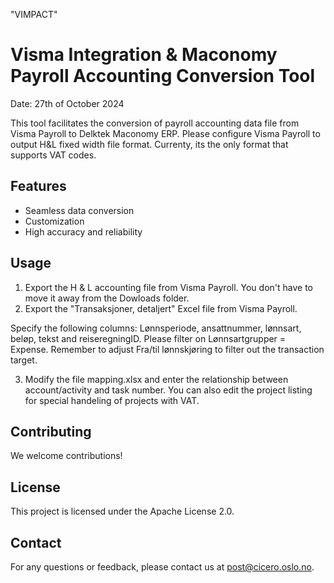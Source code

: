 "VIMPACT"
# Visma Integration & Maconomy Payroll Accounting Conversion Tool
Date: 27th of October 2024

This tool facilitates the conversion of payroll accounting data file from Visma Payroll to Delktek Maconomy ERP.
Please configure Visma Payroll to output H&L fixed width file format. Currenty, its the only format that supports VAT codes.

## Features

- Seamless data conversion
- Customization
- High accuracy and reliability

## Usage

1) Export the H & L accounting file from Visma Payroll. You don't have to move it away from the Dowloads folder.
2) Export the "Transaksjoner, detaljert" Excel file from Visma Payroll.

Specify the following columns:
Lønnsperiode, ansattnummer, lønnsart, beløp, tekst and reiseregningID.
Please filter on Lønnsartgrupper = Expense. Remember to adjust Fra/til lønnskjøring to filter out the transaction target.

3) Modify the file mapping.xlsx and enter the relationship between account/activity and task number. 
You can also edit the project listing for special handeling of projects with VAT.  

## Contributing

We welcome contributions! 

## License

This project is licensed under the Apache License 2.0. 


## Contact

For any questions or feedback, please contact us at post@cicero.oslo.no.

